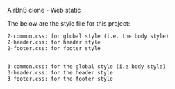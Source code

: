 AirBnB clone - Web static

The below are the style file for this project:
	
	
    2-common.css: for global style (i.e. the body style)
    2-header.css: for header style
    2-footer.css: for footer style


    3-common.css: for the global style (i.e body style)
    3-header.css: for the header style
    3-footer.css: for the footer style


